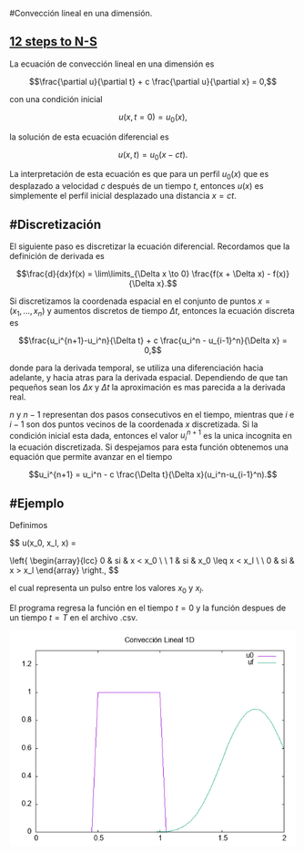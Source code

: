 #Convección lineal en una dimensión.

[12 steps to N-S](https://www.theoj.org/jose-papers/jose.00021/10.21105.jose.00021.pdf)
-------------------------


La ecuación de convección lineal en una dimensión es

$$\frac{\partial u}{\partial t} + c \frac{\partial u}{\partial x} = 0,$$

con una condición inicial

$$u(x, t=0) = u_{0}(x),$$

la solución de esta ecuación diferencial es

$$u(x,t) = u_{0}(x-ct).$$

La interpretación de esta ecuación es que para un perfil $u_{0}(x)$ que es desplazado a velocidad $c$ después de un tiempo $t$, entonces $u(x)$ es simplemente el perfil inicial desplazado una distancia $x = ct$. 

#Discretización
-------------------------
El siguiente paso es discretizar la ecuación diferencial. 
Recordamos que la definición de derivada es

$$\frac{d}{dx}f(x) = \lim\limits_{\Delta x \to 0} \frac{f(x + \Delta x) - f(x)}{\Delta x}.$$

Si discretizamos la coordenada espacial en el conjunto de puntos  $x = (x_1, \dots , x_n)$ y aumentos discretos de tiempo $\Delta t$, entonces la ecuación discreta es

$$\frac{u_i^{n+1}-u_i^n}{\Delta t} + c \frac{u_i^n - u_{i-1}^n}{\Delta x} = 0,$$

donde para la derivada temporal, se utiliza una diferenciación hacia adelante, y hacia atras para la derivada espacial. Dependiendo de que tan pequeños sean los $\Delta x$ y $\Delta t$ la aproximación es mas parecida a la derivada real.

$n$ y $n-1$ representan dos pasos consecutivos en el tiempo, mientras que $i$ e $i-1$ son dos puntos vecinos de la coordenada $x$ discretizada. Si la condición inicial esta dada, entonces el valor $u_i^{n+1}$ es la unica incognita en la ecuación discretizada. Si despejamos para esta función obtenemos una equación que permite avanzar en el tiempo

$$u_i^{n+1} = u_i^n - c \frac{\Delta t}{\Delta x}(u_i^n-u_{i-1}^n).$$

#Ejemplo
-------------------------
Definimos

$$ u(x_0, x_l, x) = 

\left\{ \begin{array}{lcc}
             0 &   si  & x < x_0 \\
             \\ 1 &  si & x_0 \leq x < x_l \\
             \\ 0 &  si  & x > x_l 
             \end{array}
   \right., $$

el cual representa un pulso entre los valores $x_0$ y $x_l$.

El programa regresa la función en el tiempo $t=0$ y la función despues de un tiempo $t=T$ en el archivo .csv.

![Gráfica](grafica.png)